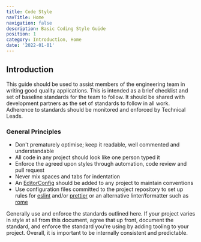 ```yaml
---
title: Code Style
navTitle: Home
navigation: false
description: Basic Coding Style Guide
position: 1
category: Introduction, Home
date: '2022-01-01'
---
```


## Introduction

This guide should be used to assist members of the engineering team
in writing good quality applications. This is intended as a
brief checklist and set of baseline standards for the team to follow. It
should be shared with development partners as the set of standards to
follow in all work. Adherence to standards should be
monitored and enforced by Technical Leads.

### General Principles

- Don't prematurely optimise; keep it readable, well commented and understandable
- All code in any project should look like one person typed it
- Enforce the agreed upon styles through automation, code review and pull request
- Never mix spaces and tabs for indentation
- An [EditorConfig][editorconfig] should be added to any project to maintain conventions
- Use configuration files committed to the project repository to set up rules for
  [eslint][eslint-config] and/or [prettier][prettier-config] or an alternative
  linter/formatter such as [rome][rome]


Generally use and enforce the standards outlined here. If your project varies in
style at all from this document, agree that up front, document the standard, and
enforce the standard you're using by adding tooling to your project. Overall, it
is important to be internally consistent and predictable.

[editorconfig]: https://editorconfig.org/

[eslint-config]: https://eslint.org/docs/user-guide/configuring/

[prettier-config]: https://prettier.io/docs/en/configuration.html

[rome]: https://rome.tools/
